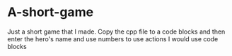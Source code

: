 # A-short-game
Just a short game that I made. 
Copy the cpp file to a code blocks and then enter the hero's name and use numbers to use actions
I would use code blocks
